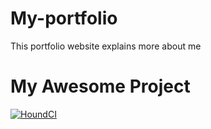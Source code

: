 # My-portfolio
This portfolio website explains more about me

# My Awesome Project

[![HoundCI](https://img.shields.io/badge/reviewed%20by-Hound-purple.svg)](https://houndci.com)


